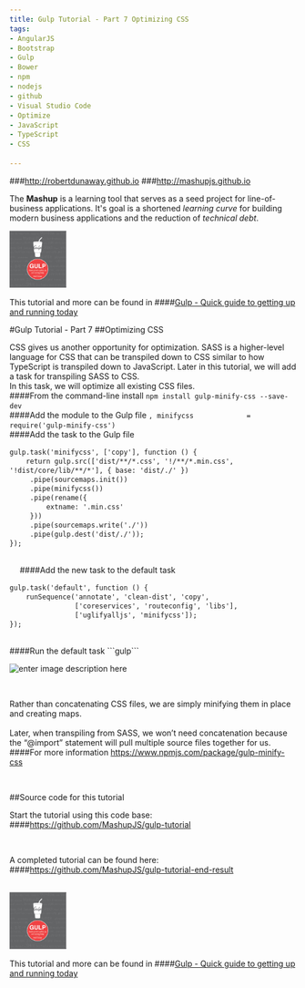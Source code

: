 ```yaml
---
title: Gulp Tutorial - Part 7 Optimizing CSS
tags: 
- AngularJS
- Bootstrap
- Gulp
- Bower
- npm
- nodejs
- github
- Visual Studio Code
- Optimize
- JavaScript
- TypeScript
- CSS

---
```


###http://robertdunaway.github.io
###http://mashupjs.github.io


The **Mashup** is a learning tool that serves as a seed project for line-of-business applications.  It's goal is a shortened *learning curve* for building modern business applications and the reduction of *technical debt*.
<br>

 <img src="https://raw.githubusercontent.com/MashupJS/mashupjs.docs/master/docs/mashupWorkflow/gulp/bookcoverimage.PNG" alt="Smiley face" height="100" width="100"> 

This tutorial and more can be found in
####[Gulp - Quick guide to getting up and running today](http://www.amazon.com/Gulp-Quick-guide-getting-running-ebook/dp/B010NXMFF6/)

#Gulp Tutorial - Part 7
##Optimizing CSS

CSS gives us another opportunity for optimization.  SASS is a higher-level language for CSS that can be transpiled down to CSS similar to how TypeScript is transpiled down to JavaScript.  Later in this tutorial, we will add a task for transpiling SASS to CSS.
<br>
In this task, we will optimize all existing CSS files.
<br>
####From the command-line install
```npm install gulp-minify-css --save-dev```
<br>
####Add the module to the Gulp file
```, minifycss             = require('gulp-minify-css')```
<br>
####Add the task to the Gulp file
```
gulp.task('minifycss', ['copy'], function () {
    return gulp.src(['dist/**/*.css', '!/**/*.min.css', '!dist/core/lib/**/*'], { base: 'dist/./' })
     .pipe(sourcemaps.init())
     .pipe(minifycss())
     .pipe(rename({
         extname: '.min.css'
     }))
     .pipe(sourcemaps.write('./'))
     .pipe(gulp.dest('dist/./'));
});
```
<br> 
####Add the new task to the default task
```
gulp.task('default', function () {
    runSequence('annotate', 'clean-dist', 'copy',
                ['coreservices', 'routeconfig', 'libs'],
                ['uglifyalljs', 'minifycss']);
});
```
<br>
####Run the default task
```gulp```

<br>

![enter image description here](https://raw.githubusercontent.com/MashupJS/mashupjs.docs/master/docs/mashupWorkflow/gulp/07%20Part%207/1.png)

<br>


Rather than concatenating CSS files, we are simply minifying them in place and creating maps.  
<br>
Later, when transpiling from SASS, we won’t need concatenation because the “@import” statement will pull multiple source files together for us.
<br>
####For more information
https://www.npmjs.com/package/gulp-minify-css

<br>

##Source code for this tutorial


Start the tutorial using this code base:  
####https://github.com/MashupJS/gulp-tutorial

<br>

A completed tutorial can be found here:  
####https://github.com/MashupJS/gulp-tutorial-end-result

<br>

 <img src="https://raw.githubusercontent.com/MashupJS/mashupjs.docs/master/docs/mashupWorkflow/gulp/bookcoverimage.PNG" alt="Smiley face" height="100" width="100"> 

This tutorial and more can be found in
####[Gulp - Quick guide to getting up and running today](http://www.amazon.com/Gulp-Quick-guide-getting-running-ebook/dp/B010NXMFF6/)